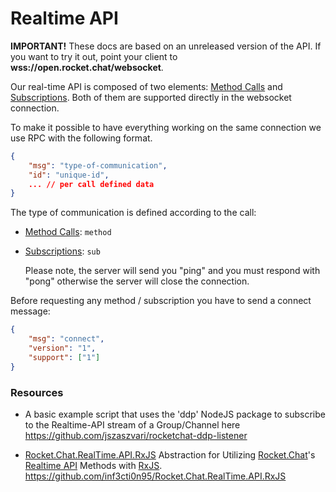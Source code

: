 # Realtime API

**IMPORTANT!** These docs are based on an unreleased version of the API. If you want to try it out, point your client to **wss://open.rocket.chat/websocket**.

Our real-time API is composed of two elements: [Method Calls][1] and [Subscriptions][2]. Both of them are supported directly in the websocket connection.

To make it possible to have everything working on the same connection we use RPC with the following format.

```json
{
    "msg": "type-of-communication",
    "id": "unique-id",
    ... // per call defined data
}
```

The type of communication is defined according to the call:

- [Method Calls][1]: `method`
- [Subscriptions][2]: `sub`

    Please note, the server will send you "ping" and you must respond with "pong" otherwise the server will close the connection.

Before requesting any method / subscription you have to send a connect message:

```json
{
    "msg": "connect",
    "version": "1",
    "support": ["1"]
}
```

[1]: method-calls/

[2]: subscriptions/

### Resources

- A basic example script that uses the 'ddp' NodeJS package to subscribe to the Realtime-API stream of a Group/Channel here <https://github.com/jszaszvari/rocketchat-ddp-listener>

- [Rocket.Chat.RealTime.API.RxJS](https://github.com/inf3cti0n95/Rocket.Chat.RealTime.API.RxJS) Abstraction for Utilizing [Rocket.Chat](https://rocket.chat/)'s [Realtime API](https://rocket.chat/docs/developer-guides/realtime-api) Methods with [RxJS](http://reactivex.io/rxjs/). <https://github.com/inf3cti0n95/Rocket.Chat.RealTime.API.RxJS>
